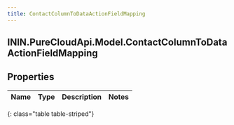 ```yaml
---
title: ContactColumnToDataActionFieldMapping
---
```

## ININ.PureCloudApi.Model.ContactColumnToDataActionFieldMapping

## Properties

|Name | Type | Description | Notes|
|------------ | ------------- | ------------- | -------------|
{: class="table table-striped"}


